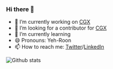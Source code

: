 ### Hi there 👋

<!--
**jeroenouw/jeroenouw** is a ✨ _special_ ✨ repository because its `README.md` (this file) appears on your GitHub profile.

Here are some ideas to get you started:

- 🔭 I’m currently working on ...
- 🌱 I’m currently learning ...
- 👯 I’m looking to collaborate on ...
- 🤔 I’m looking for help with ...
- 💬 Ask me about ...
- 📫 How to reach me: 
- 😄 Pronouns: ...
- ⚡ Fun fact: ...
-->


- 🔭 I’m currently working on [CGX](https://github.com/jeroenouw/cgx)
- 🤔 I’m looking for a contributor for [CGX](https://github.com/jeroenouw/cgx)
- 🌱 I’m currently learning 
- 😄 Pronouns: Yeh-Roon
- 📫 How to reach me: [Twitter](https://twitter.com/jeroenouw)/[LinkedIn](https://www.linkedin.com/in/jeroen-ouwehand-a45b79b9/)

![Github stats](https://github-readme-stats.vercel.app/api?username=cuong24&show_icons=true&title_color=ffffff&icon_color=bb2acf&text_color=daf7dc&bg_color=151515&count_private=true)
